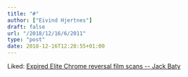 ```yaml
---
title: "#"
author: ["Eivind Hjertnes"]
draft: false
url: "/2018/12/16/6/2011"
type: "post"
date: 2018-12-16T12:28:55+01:00
---
```


Liked:
[Expired
Elite Chrome reversal film scans -- Jack Baty](https://jack.baty.net/2018/expired-elite-chrome-reversal-film-scans/)
